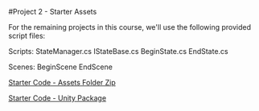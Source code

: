 #Project 2 - Starter Assets

For the remaining projects in this course, we'll use the following provided script files:

Scripts:
StateManager.cs
IStateBase.cs
BeginState.cs
EndState.cs

Scenes: 
BeginScene
EndScene

[Starter Code - Assets Folder Zip](https://utdallas.box.com/v/project2-starterAssets)

[Starter Code - Unity Package](https://utdallas.box.com/v/StarterCode-UnityPackage)